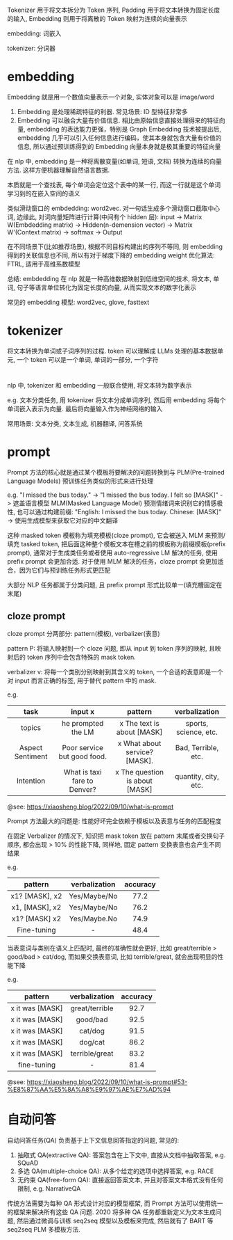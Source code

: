 #

Tokenizer 用于将文本拆分为 Token 序列, Padding 用于将文本转换为固定长度的输入, Embedding 则用于将离散的 Token 映射为连续的向量表示

embedding: 词嵌入

tokenizer: 分词器

# embedding

Embedding 就是用一个数值向量表示一个对象, 实体对象可以是 image/word

1. Embedding 是处理稀疏特征的利器. 常见场景: ID 型特征非常多
2. Embedding 可以融合大量有价值信息. 相比由原始信息直接处理得来的特征向量, embedding 的表达能力更强，特别是 Graph Embedding 技术被提出后, embedding 几乎可以引入任何信息进行编码，使其本身就包含大量有价值的信息, 所以通过预训练得到的 Embedding 向量本身就是极其重要的特征向量

在 nlp 中, embedding 是一种将离散变量(如单词, 短语, 文档) 转换为连续的向量方法. 这样方便机器理解自然语言数据.

本质就是一个查找表, 每个单词会定位这个表中的某一行, 而这一行就是这个单词学习到的在嵌入空间的语义

类似滑动窗口的 embdedding: word2vec. 对一句话生成多个滑动窗口截取中心词, 边缘此, 对词向量矩阵进行计算(中间有个 hidden 层): input -> Matrix W(Embdedding matrix) -> Hidden(n-demension vector) -> Matrix W'(Context matrix) -> softmax -> Output

在不同场景下(比如推荐场景), 根据不同目标构建出的序列不等同, 则 embedding 得到的关联信息也不同, 所以有对于梯度下降的 embedding weight 优化算法: FTRL, 适用于高维系数模型

总结: embdedding 在 nlp 就是一种高维数据映射到低维空间的技术, 将文本, 单词, 句子等语言单位转化为固定长度的向量, 从而实现文本的数字化表示

常见的 embedding 模型: word2vec, glove, fasttext

# tokenizer

将文本转换为单词或子词序列的过程. token 可以理解成 LLMs 处理的基本数据单元, 一个 token 可以是一个单词, 单词的一部分, 一个字符

#

nlp 中, tokenizer 和 embedding 一般联合使用, 将文本转为数字表示

e.g. 文本分类任务, 用 tokenizer 将文本分成单词序列, 然后用 embedding 将每个单词嵌入表示为向量. 最后将向量输入作为神经网络的输入

常用场景: 文本分类, 文本生成, 机器翻译, 问答系统

# prompt

Prompt 方法的核心就是通过某个模板将要解决的问题转换到与 PLM(Pre-trained Language Models) 预训练任务类似的形式来进行处理

e.g. "I missed the bus today." -> "I missed the bus today. I felt so [MASK]" -> 遮盖语言模型 MLM(Masked Language Model) 预测情绪词来识别它的情感极性, 也可以通过构建前缀: "English: I missed the bus today. Chinese:
[MASK]" -> 使用生成模型来获取它对应的中文翻译

这种 masked token 模板称为填充模板(cloze prompt), 它会被送入 MLM 来预测/填充 tasked token, 把后面这种整个模板文本在槽之前的模板称为前缀模板(prefix prompt), 通常对于生成类任务或者使用 auto-regressive LM 解决的任务, 使用 preﬁx prompt 会更加合适.
对于使用 MLM 解决的任务，cloze prompt 会更加适合，因为它们与预训练任务形式更匹配

大部分 NLP 任务都属于分类问题, 且 prefix prompt 形式比较单一(填充槽固定在末尾)

## cloze prompt

cloze prompt 分两部分: pattern(模板), verbalizer(表意)

pattern P: 将输入映射到一个 cloze 问题, 即从 input 到 token 序列的映射, 且映射后的 token 序列中会包含特殊的 mask token.

verbalizer v: 将每一个类别分别映射到其含义的 token, 一个合适的表意即是一个对 input 而言正确的标签, 用于替代 pattern 中的 mask.

e.g.

|       task       |           input x            |            pattern             |     verbalization     |
| :--------------: | :--------------------------: | :----------------------------: | :-------------------: |
|      topics      |      he prompted the LM      |   x The text is about [MASK]   | sports, science, etc. |
| Aspect Sentiment | Poor service but good food.  | x What about service? [MASK].  |  Bad, Terrible, etc.  |
|    Intention     | What is taxi fare to Denver? | x The question is about [MASK] | quantity, city, etc.  |

@see: https://xiaosheng.blog/2022/09/10/what-is-prompt

Prompt 方法最大的问题是: 性能好坏完全依赖于模板以及表意与任务的匹配程度

在固定 Verbalizer 的情况下, 知识把 mask token 放在 pattern 末尾或者交换句子顺序, 都会出现 > 10% 的性能下降, 同样地, 固定 pattern 变换表意也会产生不同结果

e.g.

|    pattern     | verbalization | accuracy |
| :------------: | :-----------: | :------: |
| x1? [MASK], x2 | Yes/Maybe/No  |   77.2   |
| x1, [MASK], x2 | Yes/Maybe/No  |   76.2   |
| x1? [MASK] x2  | Yes/Maybe.No  |   74.9   |
|  Fine-tuning   |       -       |   48.4   |

当表意词与类别在语义上匹配时, 最终的准确性就会更好, 比如 great/terrible > good/bad > cat/dog, 而如果交换表意词, 比如 terrible/great, 就会出现明显的性能下降

e.g.

|     pattern     | verbalization  | accuracy |
| :-------------: | :------------: | :------: |
| x it was [MASK] | great/terrible |   92.7   |
| x it was [MASK] |    good/bad    |   92.5   |
| x it was [MASK] |    cat/dog     |   91.5   |
| x it was [MASK] |    dog/cat     |   86.2   |
| x it was [MASK] | terrible/great |   83.2   |
|   fine-tuning   |       -        |   81.4   |

@see: https://xiaosheng.blog/2022/09/10/what-is-prompt#53-%E8%87%AA%E5%8A%A8%E9%97%AE%E7%AD%94

# 自动问答

自动问答任务(QA) 负责基于上下文信息回答指定的问题, 常见的:

1. 抽取式 QA(extractive QA): 答案包含在上下文中, 直接从文档中抽取答案, e.g. SQuAD
2. 多选 QA(multiple-choice QA): 从多个给定的选项中选择答案, e.g. RACE
3. 无约束 QA(free-form QA): 直接返回答案文本, 并且对答案文本格式没有任何限制, e.g. NarrativeQA

传统方法需要为每种 QA 形式设计对应的模型框架, 而 Prompt 方法可以使用统一的框架来解决所有这些 QA 问题. 2020 将多种 QA 任务都重新定义为文本生成问题, 然后通过微调与训练 seq2seq 模型以及模板来完成, 然后就有了 BART 等 seq2seq PLM 多模板方法.
